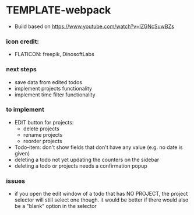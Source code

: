 # TEMPLATE-webpack

- Build based on https://www.youtube.com/watch?v=IZGNcSuwBZs

### icon credit:

- FLATICON: freepik, DinosoftLabs

### next steps

- save data from edited todos
- implement projects functionality
- implement time filter functionality

### to implement

- EDIT button for projects:
  - delete projects
  - rename projects
  - reorder projects
- Todo-item: don't show fields that don't have any value (e.g. no date is given)
- deleting a todo not yet updating the counters on the sidebar
- deleting a todo or projects needs a confirmation popup

### issues

- if you open the edit window of a todo that has NO PROJECT, the project selector will still select one though. it would be better if there would also be a "blank" option in the selector
